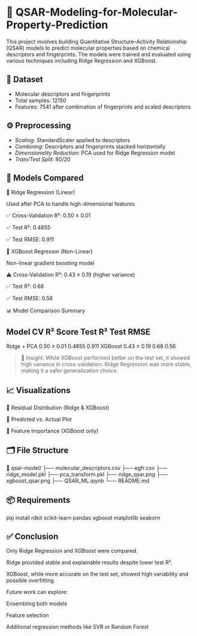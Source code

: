# 🧪 QSAR-Modeling-for-Molecular-Property-Prediction

This project involves building Quantitative Structure–Activity Relationship (QSAR) models to predict molecular properties based on chemical descriptors and fingerprints. The models were trained and evaluated using various techniques including Ridge Regression and XGBoost.

## 📂 Dataset

- Molecular descriptors and fingerprints
- Total samples: 12150
- Features: 7541 after combination of fingerprints and scaled descriptors

 ## ⚙️ Preprocessing

- *Scaling*: StandardScaler applied to descriptors
- *Combining*: Descriptors and fingerprints stacked horizontally
- *Dimensionality Reduction*: PCA used for Ridge Regression model
- *Train/Test Split*: 80/20

## 🧠 Models Compared

🔹 Ridge Regression (Linear)

Used after PCA to handle high-dimensional features

✅ Cross-Validation R²: 0.50 ± 0.01

✅ Test R²: 0.4855

✅ Test RMSE: 0.911

🔹 XGBoost Regressor (Non-Linear)

Non-linear gradient boosting model

⚠️ Cross-Validation R²: 0.43 ± 0.19 (higher variance)

✅ Test R²: 0.68

✅ Test RMSE: 0.56

📊 Model Comparison Summary

## Model	CV R² Score	Test R²	Test RMSE

Ridge + PCA	0.50 ± 0.01	0.4855	0.911
XGBoost	0.43 ± 0.19	0.68	0.56


> 🔎 Insight: While XGBoost performed better on the test set, it showed high variance in cross-validation. Ridge Regression was more stable, making it a safer generalization choice.


## 📈 Visualizations

📌 Residual Distribution (Ridge & XGBoost)

📌 Predicted vs. Actual Plot

📌 Feature Importance (XGBoost only)

## 🗂️ File Structure

📁 qsar-model/
├── molecular_descriptors.csv
├── egfr.csv
├── ridge_model.pkl
├── pca_transform.pkl
├── ridge_qsar.png
├── xgboost_qsar.png
├── QSAR_ML.ipynb
└── README.md


## 📦 Requirements

pip install rdkit scikit-learn pandas xgboost matplotlib seaborn


## ✅ Conclusion

Only Ridge Regression and XGBoost were compared.

Ridge provided stable and explainable results despite lower test R².

XGBoost, while more accurate on the test set, showed high variability and possible overfitting.

Future work can explore:

Ensembling both models

Feature selection

Additional regression methods like SVR or Random Forest
